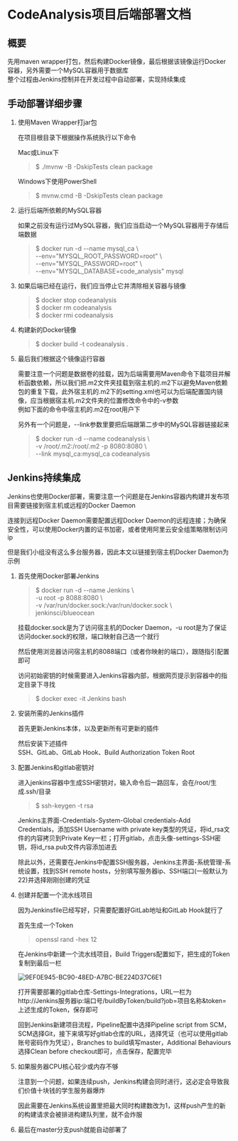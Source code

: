 # CodeAnalysis项目后端部署文档

## 概要

先用maven wrapper打包，然后构建Docker镜像，最后根据该镜像运行Docker容器，另外需要一个MySQL容器用于数据库  
整个过程由Jenkins控制并在开发过程中自动部署，实现持续集成  

## 手动部署详细步骤

1. 使用Maven Wrapper打jar包  

    在项目根目录下根据操作系统执行以下命令

    Mac或Linux下

    > $ ./mvnw -B -DskipTests clean package

    Windows下使用PowerShell

    > $ mvnw.cmd -B -DskipTests clean package

2. 运行后端所依赖的MySQL容器

    如果之前没有运行过MySQL容器，我们应当启动一个MySQL容器用于存储后端数据

    > $ docker run -d --name mysql_ca \\  
        --env="MYSQL_ROOT_PASSWORD=root" \\  
        --env="MYSQL_PASSWORD=root" \\  
        --env="MYSQL_DATABASE=code_analysis" mysql  

3. 如果后端已经在运行，我们应当停止它并清除相关容器与镜像

    > $ docker stop codeanalysis  
    > $ docker rm codeanalysis  
    > $ docker rmi codeanalysis  

4. 构建新的Docker镜像

    > $ docker build -t codeanalysis .  

5. 最后我们根据这个镜像运行容器

    需要注意一个问题是数据卷的挂载，因为后端需要用Maven命令下载项目并解析函数依赖，所以我们把.m2文件夹挂载到宿主机的.m2下以避免Maven依赖包的重复下载，此外宿主机的.m2下的setting.xml也可以为后端配置国内镜像，应当根据宿主机.m2文件夹的位置修改命令中的-v参数  
    例如下面的命令中宿主机的.m2在root用户下

    另外有一个问题是，--link参数里要把后端跟第二步中的MySQL容器链接起来

    > $ docker run -d --name codeanalysis \\  
    > -v /root/.m2:/root/.m2 -p 8080:8080 \\  
    > --link mysql_ca:mysql_ca codeanalysis

## Jenkins持续集成

Jenkins也使用Docker部署，需要注意一个问题是在Jenkins容器内构建并发布项目需要链接到宿主机或远程的Docker Daemon  

连接到远程Docker Daemon需要配置远程Docker Daemon的远程连接；为确保安全性，可以使用Docker内置的证书加密，或者使用阿里云安全组策略限制访问ip  

但是我们小组没有这么多台服务器，因此本文以链接到宿主机Docker Daemon为示例  

1. 首先使用Docker部署Jenkins

    > $ docker run -d --name Jenkins \\  
    > -u root -p 8088:8080 \\  
    > -v /var/run/docker.sock:/var/run/docker.sock \\  
    > jenkinsci/blueocean  

    挂载docker.sock是为了访问宿主机的Docker Daemon，-u root是为了保证访问docker.sock的权限，端口映射自己选一个就行  

    然后使用浏览器访问宿主机的8088端口（或者你映射的端口），跟随指引配置即可  

    访问初始密钥的时候需要进入Jenkins容器内部，根据网页提示到容器中的指定目录下寻找

    > $ docker exec -it Jenkins bash

2. 安装所需的Jenkins插件

    首先更新Jenkins本体，以及更新所有可更新的插件

    然后安装下述插件  
    SSH、GitLab、GitLab Hook、Build Authorization Token Root

3. 配置Jenkins和gitlab密钥对

    进入jenkins容器中生成SSH密钥对，输入命令后一路回车，会在/root/生成.ssh/目录

    > $ ssh-keygen -t rsa

    Jenkins主界面-Credentials-System-Global credentials-Add Credentials，添加SSH Username with private key类型的凭证，将id_rsa文件的内容拷贝到Private Key一栏；打开gitlab，点击头像-settings-SSH密钥，将id_rsa.pub文件内容添加进去

    除此以外，还需要在Jenkins中配置SSH服务器，Jenkins主界面-系统管理-系统设置，找到SSH remote hosts，分别填写服务器ip、SSH端口(一般默认为22)并选择刚刚创建的凭证

4. 创建并配置一个流水线项目

    因为Jenkinsfile已经写好，只需要配置好GitLab地址和GitLab Hook就行了

    首先生成一个Token

    > openssl rand -hex 12

    在Jenkins中新建一个流水线项目，Build Triggers配置如下，把生成的Token复制到最后一栏

    ![9EF0E945-BC90-48ED-A7BC-BE224D37C6E1](/Users/macbook/Downloads/9EF0E945-BC90-48ED-A7BC-BE224D37C6E1.jpeg)

    打开需要部署的gitlab仓库-Settings-Integrations，URL一栏为http://Jenkins服务器ip:端口号/buildByToken/build?job=项目名称&token=上述生成的Token，保存即可

    回到Jenkins新建项目流程，Pipeline配置中选择Pipeline script from SCM，SCM选择Git，接下来填写好gitlab仓库的URL，选择凭证（也可以使用gitlab账号密码作为凭证），Branches to build填写master，Additional Behaviours选择Clean before checkout即可，点击保存，配置完毕

5. 如果服务器CPU核心较少或内存不够

    注意到一个问题，如果连续push，Jenkins构建会同时进行，这必定会导致我们价值十块钱的学生服务器爆炸  

    因此需要在Jenkins系统设置里把最大同时构建数改为1，这样push产生的新的构建请求会被排进构建队列里，就不会炸服

6. 最后在master分支push就能自动部署了

